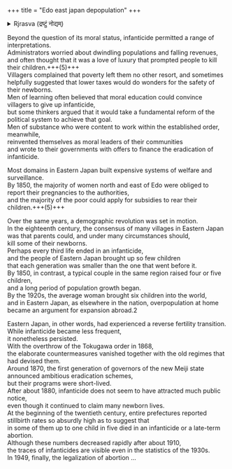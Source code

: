 +++
title = "Edo east japan depopulation"
+++

<details><summary>Rjrasva (द्रष्टुं नोद्यम्)</summary>

In Edo era, Eastern Japan had low TFR(or more accurately infant survival) rates due to infanticide& abortion. Depop was serious so by late Edo there was pregnancy surveillance, subsidies, & immigration (from domains without this issue) 

Which is y it makes me laugh when people just project current trends linearly abt some "human or Japanese or Korean extinction" while confusing correlation with causation &  
underlying all this is the assumption that industrial civ will last forever because as Julian Simon taught us: "there may well be other suns elsewhere" & human ingenuity will help turn copper into lead or as most people believe: there is infinite coal, oil, gas, copper on earth because why wouldn't there be?
</details>
 


Beyond the question of its moral status, infanticide permitted a range of interpretations.  
Administrators worried about dwindling populations and falling revenues, and often thought that it was a love of luxury that prompted people to kill their children.+++(5)+++  
Villagers complained that poverty left them no other resort, and sometimes helpfully suggested that lower taxes would do wonders for the safety of their newborns.  
Men of learning often believed that moral education could convince villagers to give up infanticide,  
but some thinkers argued that it would take a fundamental reform of the political system to achieve that goal.  
Men of substance who were content to work within the established order, meanwhile,  
reinvented themselves as moral leaders of their communities  
and wrote to their governments with offers to finance the eradication of infanticide.  

Most domains in Eastern Japan built expensive systems of welfare and surveillance.  
By 1850, the majority of women north and east of Edo were obliged to report their pregnancies to the authorities,  
and the majority of the poor could apply for subsidies to rear their children.+++(5)+++

Over the same years, a demographic revolution was set in motion.  
In the eighteenth century, the consensus of many villages in Eastern Japan was that parents could, and under many circumstances should,  
kill some of their newborns.  
Perhaps every third life ended in an infanticide,  
and the people of Eastern Japan brought up so few children  
that each generation was smaller than the one that went before it.  
By 1850, in contrast, a typical couple in the same region raised four or five children,  
and a long period of population growth began.  
By the 1920s, the average woman brought six children into the world,  
and in Eastern Japan, as elsewhere in the nation, overpopulation at home  
became an argument for expansion abroad.2 

Eastern Japan, in other words, had experienced a reverse fertility transition.
While infanticide became less frequent,  
it nonetheless persisted.  
With the overthrow of the Tokugawa order in 1868,  
the elaborate countermeasures vanished together with the old regimes that had devised them.  
Around 1870, the first generation of governors of the new Meiji state announced ambitious eradication schemes,  
but their programs were short-lived.  
After about 1880, infanticide does not seem to have attracted much public notice,  
even though it continued to claim many newborn lives.  
At the beginning of the twentieth century, entire prefectures reported stillbirth rates so absurdly high as to suggest that  
in some of them up to one child in five died in an infanticide or a late-term abortion.  
Although these numbers decreased rapidly after about 1910,  
the traces of infanticides are visible even in the statistics of the 1930s.  
In 1949, finally, the legalization of abortion ...